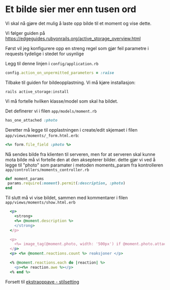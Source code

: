  # Et bilde sier mer enn tusen ord
 
 Vi skal nå gjøre det mulig å laste opp bilde til et moment og vise dette.

 Vi følger guiden på https://edgeguides.rubyonrails.org/active_storage_overview.html
 
 Først vil jeg konfigurere opp en streng regel som gjør feil parametre i requests tydelige i stedet for usynlige
 
 Legg til denne linjen i `config/application.rb`
 
 ```ruby
 config.action_on_unpermitted_parameters = :raise
 ```
 
 Tilbake til guiden for bildeopplastning. Vi må kjøre installasjon:
 
    rails active_storage:install
 
 Vi må fortelle hvilken klasse/model som skal ha bildet.
 
 Det definerer vi i filen `app/models/moment.rb`
 
 ```ruby
 has_one_attached :photo
 ```

 Deretter må legge til opplastningen i create/edit skjemaet i filen `app/views/moments/_form.html.erb`:

 ```ruby
 <%= form.file_field :photo %>
 ```
 
 Nå sendes bilde fra klienten til serveren, men for at serveren skal kunne mota bilde må vi fortelle den at den aksepterer bilder. dette gjør vi ved å legge til "photo" som paramater i metoden moments_param fra kontrolleren `app/controllers/moments_controller.rb`
 
 ```ruby
 def moment_params
  params.require(:moment).permit(:description, :photo)
 end
 ```

 Til slutt må vi vise bildet, sammen med kommentarer i filen `app/views/moments/show.html.erb`

 ```ruby
   <p>
     <strong>
     <%= @moment.description %>
     </strong>
   </p>

   <p>
     <%= image_tag(@moment.photo, width: '500px') if @moment.photo.attached? %>
   </p>
   <p> <%= @moment.reactions.count %> reaksjoner </p>

   <% @moment.reactions.each do |reaction| %>
     <p><%= reaction.awe %></p>
   <% end %>
 ```

Forsett til [ekstraoppave - stilsetting](extra-styling.md)
